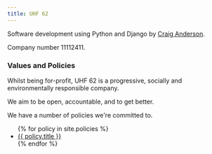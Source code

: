 ```yaml
---
title: UHF 62
---
```


Software development using Python and Django by [Craig Anderson](http://craiga.id.au).

Company number 11112411.

### Values and Policies

Whilst being for-profit, UHF 62 is a progressive, socially and environmentally responsible company.

We aim to be open, accountable, and to get better.

We have a number of policies we're committed to.

<ul>
    {% for policy in site.policies %}
        <li><a href="{{ policy.url }}">{{ policy.title }}</a></li>
    {% endfor %}
</ul>

